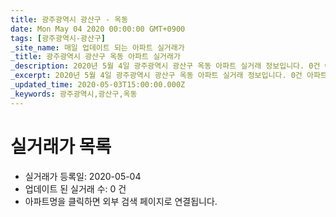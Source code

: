 ```yaml
---
title: 광주광역시 광산구 - 옥동
date: Mon May 04 2020 00:00:00 GMT+0900
tags: [광주광역시-광산구]
_site_name: 매일 업데이트 되는 아파트 실거래가
_title: 광주광역시 광산구 옥동 아파트 실거래가
_description: 2020년 5월 4일 광주광역시 광산구 옥동 아파트 실거래 정보입니다. 0건 아파트 정보가 있습니다.
_excerpt: 2020년 5월 4일 광주광역시 광산구 옥동 아파트 실거래 정보입니다. 0건 아파트 정보가 있습니다.
_updated_time: 2020-05-03T15:00:00.000Z
_keywords: 광주광역시,광산구,옥동
---
```






# 실거래가 목록
- 실거래가 등록일: 2020-05-04
- 업데이트 된 실거래 수: 0 건
- 아파트명을 클릭하면 외부 검색 페이지로 연결됩니다.




